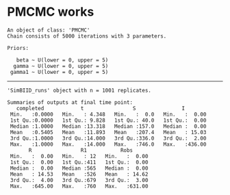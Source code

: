 # PMCMC works

    An object of class: 'PMCMC'
    Chain consists of 5000 iterations with 3 parameters.
    
    Priors:
                                     
       beta ~ U(lower = 0, upper = 5)
      gamma ~ U(lower = 0, upper = 5)
     gamma1 ~ U(lower = 0, upper = 5)

---

    'SimBIID_runs' object with n = 1001 replicates.
    
    Summaries of outputs at final time point:
       completed            t                S               I         
     Min.   :0.0000   Min.   : 4.348   Min.   :  0.0   Min.   :  0.00  
     1st Qu.:0.0000   1st Qu.: 9.828   1st Qu.: 40.0   1st Qu.:  0.00  
     Median :1.0000   Median :13.318   Median :157.0   Median :  0.00  
     Mean   :0.5405   Mean   :11.893   Mean   :207.4   Mean   : 15.03  
     3rd Qu.:1.0000   3rd Qu.:14.000   3rd Qu.:336.0   3rd Qu.:  2.00  
     Max.   :1.0000   Max.   :14.000   Max.   :746.0   Max.   :436.00  
           R                R1           Robs       
     Min.   :  0.00   Min.   : 12   Min.   :  0.00  
     1st Qu.:  0.00   1st Qu.:411   1st Qu.:  0.00  
     Median :  0.00   Median :565   Median :  0.00  
     Mean   : 14.53   Mean   :526   Mean   : 14.62  
     3rd Qu.:  4.00   3rd Qu.:679   3rd Qu.:  3.00  
     Max.   :645.00   Max.   :760   Max.   :631.00  

